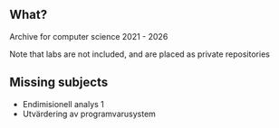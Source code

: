 ## What?
Archive for computer science 2021 - 2026  

Note that labs are not included, and are placed as private repositories

## Missing subjects
- Endimisionell analys 1
- Utvärdering av programvarusystem


